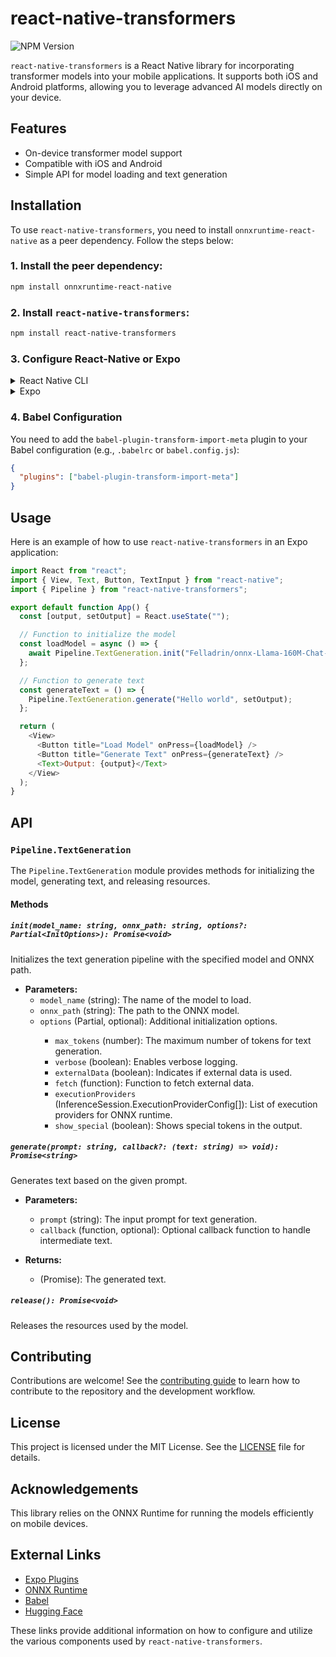# react-native-transformers

![NPM Version](https://img.shields.io/npm/v/react-native-transformers)

`react-native-transformers` is a React Native library for incorporating transformer models into your mobile applications. It supports both iOS and Android platforms, allowing you to leverage advanced AI models directly on your device.

## Features

- On-device transformer model support
- Compatible with iOS and Android
- Simple API for model loading and text generation

## Installation

To use `react-native-transformers`, you need to install `onnxruntime-react-native` as a peer dependency. Follow the steps below:

### 1. Install the peer dependency:

   ```sh
   npm install onnxruntime-react-native
   ```

### 2. Install `react-native-transformers`:

   ```sh
   npm install react-native-transformers
   ```

### 3. Configure React-Native or Expo

<details>
  <summary>React Native CLI</summary>

  - Link the `onnxruntime-react-native` library:

    ```sh
    npx react-native link onnxruntime-react-native
    ```
</details>

<details>
  <summary>Expo</summary>

  - Install the Expo plugin configuration in `app.json` or `app.config.js`:

    ```json
    {
      "expo": {
        "plugins": [
          "onnxruntime-react-native"
        ],
      }
    }
    ```
</details>

### 4. Babel Configuration

  You need to add the `babel-plugin-transform-import-meta` plugin to your Babel configuration (e.g., `.babelrc` or `babel.config.js`):

   ```json
   {
     "plugins": ["babel-plugin-transform-import-meta"]
   }
   ```

## Usage

Here is an example of how to use `react-native-transformers` in an Expo application:

```javascript
import React from "react";
import { View, Text, Button, TextInput } from "react-native";
import { Pipeline } from "react-native-transformers";

export default function App() {
  const [output, setOutput] = React.useState("");

  // Function to initialize the model
  const loadModel = async () => {
    await Pipeline.TextGeneration.init("Felladrin/onnx-Llama-160M-Chat-v1", "onnx/decoder_model_merged.onnx");
  };

  // Function to generate text
  const generateText = () => {
    Pipeline.TextGeneration.generate("Hello world", setOutput);
  };

  return (
    <View>
      <Button title="Load Model" onPress={loadModel} />
      <Button title="Generate Text" onPress={generateText} />
      <Text>Output: {output}</Text>
    </View>
  );
}
```

## API

### `Pipeline.TextGeneration`

The `Pipeline.TextGeneration` module provides methods for initializing the model, generating text, and releasing resources.

#### Methods

##### `init(model_name: string, onnx_path: string, options?: Partial<InitOptions>): Promise<void>`

Initializes the text generation pipeline with the specified model and ONNX path.

- **Parameters:**
  - `model_name` (string): The name of the model to load.
  - `onnx_path` (string): The path to the ONNX model.
  - `options` (Partial<InitOptions>, optional): Additional initialization options.
    - `max_tokens` (number): The maximum number of tokens for text generation.
    - `verbose` (boolean): Enables verbose logging.
    - `externalData` (boolean): Indicates if external data is used.
    - `fetch` (function): Function to fetch external data.
    - `executionProviders` (InferenceSession.ExecutionProviderConfig[]): List of execution providers for ONNX runtime.
    - `show_special` (boolean): Shows special tokens in the output.

##### `generate(prompt: string, callback?: (text: string) => void): Promise<string>`

Generates text based on the given prompt.

- **Parameters:**
  - `prompt` (string): The input prompt for text generation.
  - `callback` (function, optional): Optional callback function to handle intermediate text.

- **Returns:**
  - (Promise<string>): The generated text.

##### `release(): Promise<void>`

Releases the resources used by the model.

## Contributing

Contributions are welcome! See the [contributing guide](CONTRIBUTING.md) to learn how to contribute to the repository and the development workflow.

## License

This project is licensed under the MIT License. See the [LICENSE](LICENSE) file for details.

## Acknowledgements

This library relies on the ONNX Runtime for running the models efficiently on mobile devices.

## External Links

- [Expo Plugins](https://docs.expo.dev/guides/config-plugins/)
- [ONNX Runtime](https://onnxruntime.ai/)
- [Babel](https://babeljs.io/)
- [Hugging Face](https://huggingface.co/)

These links provide additional information on how to configure and utilize the various components used by `react-native-transformers`.
